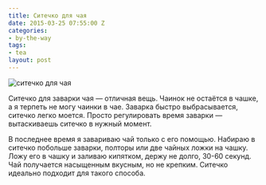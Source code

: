 ```yaml
---
title: Ситечко для чая
date: 2015-03-25 07:55:00 Z
categories:
- by-the-way
tags:
- tea
layout: post
---
```


![ситечко для чая](https://lh4.googleusercontent.com/-BwFGHlRjuPM/VRJ2IHfJVfI/AAAAAAAA_B8/UXugJEKsxVU/s800/tea-strainer.jpg)

Ситечко для заварки чая — отличная вещь. Чаинок не остаётся в чашке, а я терпеть не могу чаинки в чае. Заварка быстро выбрасывается, ситечко легко моется. Просто регулировать время заварки — вытаскиваешь ситечко в нужный момент.

В последнее время я завариваю чай только с его помощью. Набираю в ситечко побольше заварки, полторы или две чайных ложки на чашку. Ложу его в чашку и заливаю кипятком, держу не долго, 30-60 секунд. Чай получается насыщенным вкусным, но не крепким. Ситечко идеально подходит для такого способа.


